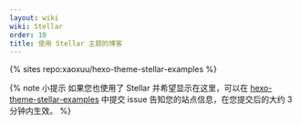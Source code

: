 ```yaml
---
layout: wiki
wiki: Stellar
order: 10
title: 使用 Stellar 主题的博客
---
```


{% sites repo:xaoxuu/hexo-theme-stellar-examples %}

{% note 小提示 如果您也使用了 Stellar 并希望显示在这里，可以在 [hexo-theme-stellar-examples](https://github.com/xaoxuu/hexo-theme-stellar-examples/issues) 中提交 issue 告知您的站点信息，在您提交后的大约 3 分钟内生效。 %}
